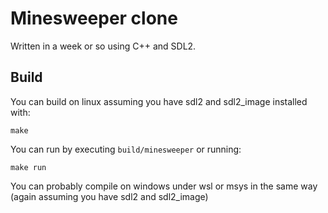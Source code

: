 # Minesweeper clone

Written in a week or so using C++ and SDL2.

## Build

You can build on linux assuming you have sdl2 and sdl2_image installed with:
```
make
```

You can run by executing `build/minesweeper` or running:
```
make run
```

You can probably compile on windows under wsl or msys in the same way (again assuming you have sdl2 and sdl2_image)
